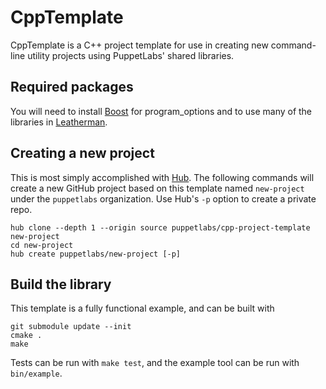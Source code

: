 # CppTemplate

CppTemplate is a C++ project template for use in creating new command-line utility projects using PuppetLabs' shared libraries.

## Required packages

You will need to install [Boost](http://boost.org) for program_options and to use many of the libraries in [Leatherman](https://github.com/puppetlabs/leatherman).

## Creating a new project

This is most simply accomplished with [Hub](https://hub.github.com/). The following commands will create a new GitHub project based on this template named `new-project` under the `puppetlabs` organization. Use Hub's `-p` option to create a private repo.

```
hub clone --depth 1 --origin source puppetlabs/cpp-project-template new-project
cd new-project
hub create puppetlabs/new-project [-p]
```

## Build the library

This template is a fully functional example, and can be built with

```
git submodule update --init
cmake .
make
```

Tests can be run with `make test`, and the example tool can be run with `bin/example`.
